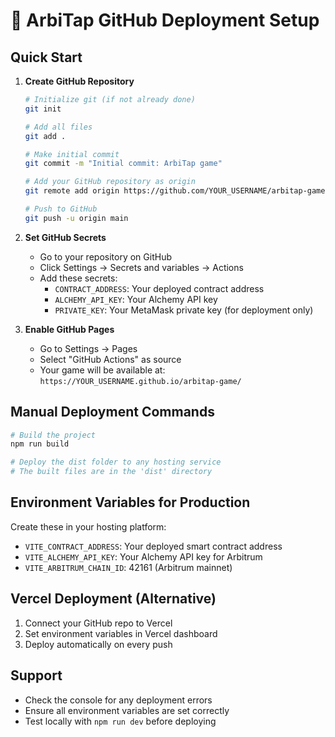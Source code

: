 # 🚀 ArbiTap GitHub Deployment Setup

## Quick Start

1. **Create GitHub Repository**
   ```bash
   # Initialize git (if not already done)
   git init

   # Add all files
   git add .

   # Make initial commit
   git commit -m "Initial commit: ArbiTap game"

   # Add your GitHub repository as origin
   git remote add origin https://github.com/YOUR_USERNAME/arbitap-game.git

   # Push to GitHub
   git push -u origin main
   ```

2. **Set GitHub Secrets**
   - Go to your repository on GitHub
   - Click Settings → Secrets and variables → Actions
   - Add these secrets:
     - `CONTRACT_ADDRESS`: Your deployed contract address
     - `ALCHEMY_API_KEY`: Your Alchemy API key
     - `PRIVATE_KEY`: Your MetaMask private key (for deployment only)

3. **Enable GitHub Pages**
   - Go to Settings → Pages
   - Select "GitHub Actions" as source
   - Your game will be available at: `https://YOUR_USERNAME.github.io/arbitap-game/`

## Manual Deployment Commands

```bash
# Build the project
npm run build

# Deploy the dist folder to any hosting service
# The built files are in the 'dist' directory
```

## Environment Variables for Production

Create these in your hosting platform:
- `VITE_CONTRACT_ADDRESS`: Your deployed smart contract address
- `VITE_ALCHEMY_API_KEY`: Your Alchemy API key for Arbitrum
- `VITE_ARBITRUM_CHAIN_ID`: 42161 (Arbitrum mainnet)

## Vercel Deployment (Alternative)

1. Connect your GitHub repo to Vercel
2. Set environment variables in Vercel dashboard
3. Deploy automatically on every push

## Support

- Check the console for any deployment errors
- Ensure all environment variables are set correctly
- Test locally with `npm run dev` before deploying